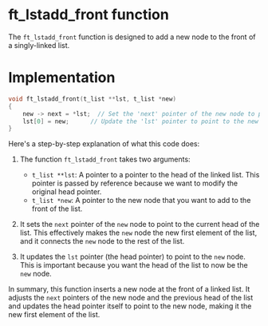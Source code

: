 # ft_lstadd_front function

The `ft_lstadd_front` function is designed to add a new node to the front of a singly-linked list. 

# Implementation

```c
void ft_lstadd_front(t_list **lst, t_list *new)
{
    new -> next = *lst;  // Set the 'next' pointer of the new node to point to the current head of the list.
    lst[0] = new;      // Update the 'lst' pointer to point to the new node, making it the new head of the list.
}
```

Here's a step-by-step explanation of what this code does:

1. The function `ft_lstadd_front` takes two arguments:
   - `t_list **lst`: A pointer to a pointer to the head of the linked list. This pointer is passed by reference because we want to modify the original head pointer.
   - `t_list *new`: A pointer to the new node that you want to add to the front of the list.

2. It sets the `next` pointer of the `new` node to point to the current head of the list. This effectively makes the `new` node the new first element of the list, and it connects the `new` node to the rest of the list.

3. It updates the `lst` pointer (the head pointer) to point to the `new` node. This is important because you want the head of the list to now be the `new` node.

In summary, this function inserts a new node at the front of a linked list. It adjusts the `next` pointers of the new node and the previous head of the list and updates the head pointer itself to point to the new node, making it the new first element of the list.

